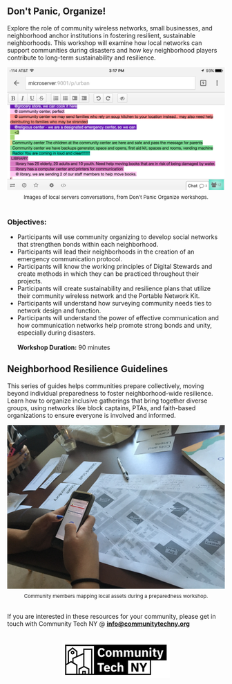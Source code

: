 ## Don't Panic, Organize!
Explore the role of community wireless networks, small businesses, and neighborhood anchor institutions in fostering resilient, sustainable neighborhoods. This workshop will examine how local networks can support communities during disasters and how key neighborhood players contribute to long-term sustainability and resilience.

<div align="center"><img src="/assets/IMG_1504.PNG" alt="" width=""/><img src="/assets/IMG_9074.PNG" alt="" width=""/></div>
<div align="center"><sub>Images of local servers conversations, from Don't Panic Organize workshops.</sub></div>
<br>

### Objectives:
- Participants will use community organizing to develop social networks that strengthen bonds within each neighborhood.
- Participants will lead their neighborhoods in the creation of an emergency communication protocol.
- Participants will know the working principles of Digital Stewards and create methods in which they can be practiced throughout their projects.
- Participants will create sustainability and resilience plans that utilize their community wireless network and the Portable Network Kit.
- Participants will understand how surveying community needs ties to network design and function.
- Participants will understand the power of effective communication and how communication networks help promote strong bonds and unity, especially during disasters.
<br><br>
**Workshop Duration:** 90 minutes

## Neighborhood Resilience Guidelines
This series of guides helps communities prepare collectively, moving beyond individual preparedness to foster neighborhood-wide resilience. Learn how to organize inclusive gatherings that bring together diverse groups, using networks like block captains, PTAs, and faith-based organizations to ensure everyone is involved and informed.

<div align="center"><img src="/assets/IMG_9078.JPG" alt="" width=""/><img src="/assets/IMG_9080.JPG" alt="" width=""/></div>
<div align="center"><sub>Community members mapping local assets during a preparedness workshop.</sub></div>
<br>

If you are interested in these resources for your community, please get in touch with Community Tech NY @ **info@communitytechny.org**
<br><br>
<div align="center"><img src="assets/CTLogocopy.png" alt="CTLab Logo" width="250"/></div>

